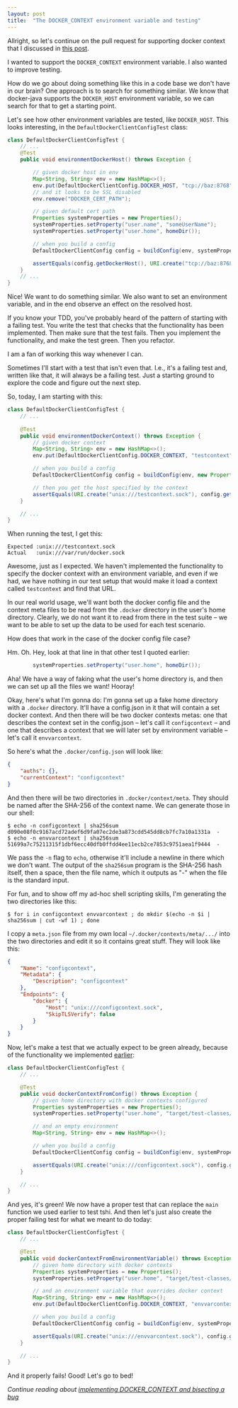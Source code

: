 ```yaml
---
layout: post
title:  "The DOCKER_CONTEXT environment variable and testing"
---
```

Allright, so let's continue on the pull request for supporting docker context that I discussed in [this post](/2023/01/31/test-containers-and-docker-context.html). 

I wanted to support the `DOCKER_CONTEXT` environment variable. I also wanted to improve testing. 

How do we go about doing something like this in a code base we don't have in our brain? One approach is to search for something similar. We know that docker-java supports the `DOCKER_HOST` environment variable, so we can search for that to get a starting point.

Let's see how other environment variables are tested, like `DOCKER_HOST`. This looks interesting, in the `DefaultDockerClientConfigTest` class:

```java
class DefaultDockerClientConfigTest {
    // ...
    @Test
    public void environmentDockerHost() throws Exception {

        // given docker host in env
        Map<String, String> env = new HashMap<>();
        env.put(DefaultDockerClientConfig.DOCKER_HOST, "tcp://baz:8768");
        // and it looks to be SSL disabled
        env.remove("DOCKER_CERT_PATH");

        // given default cert path
        Properties systemProperties = new Properties();
        systemProperties.setProperty("user.name", "someUserName");
        systemProperties.setProperty("user.home", homeDir());

        // when you build a config
        DefaultDockerClientConfig config = buildConfig(env, systemProperties);

        assertEquals(config.getDockerHost(), URI.create("tcp://baz:8768"));
    }
    // ...
}
```

Nice! We want to do something similar. We also want to set an environment variable, and in the end observe an effect on the resolved host.

If you know your TDD, you've probably heard of the pattern of starting with a failing test. You write the test that checks that the functionality has been implemented. Then make sure that the test fails. Then you implement the functionality, and make the test green. Then you refactor. 

I am a fan of working this way whenever I can. 

Sometimes I'll start with a test that isn't even that. I.e., it's a failing test and, written like that, it will always be a failing test. Just a starting ground to explore the code and figure out the next step.

So, today, I am starting with this: 

```java
class DefaultDockerClientConfigTest {
    // ...
    
    @Test
    public void environmentDockerContext() throws Exception {
        // given docker context
        Map<String, String> env = new HashMap<>();
        env.put(DefaultDockerClientConfig.DOCKER_CONTEXT, "testcontext");

        // when you build a config
        DefaultDockerClientConfig config = buildConfig(env, new Properties());

        // then you get the host specified by the context
        assertEquals(URI.create("unix:///testcontext.sock"), config.getDockerHost());
    }

    // ...
}
```

When running the test, I get this:

```
Expected :unix:///testcontext.sock
Actual   :unix:///var/run/docker.sock
```

Awesome, just as I expected. We haven't implemented the functionality to specify the docker context with an environment variable, and even if we had, we have nothing in our test setup that would make it load a context called `testcontext` and find that URL.   

In our real world usage, we'll want both the docker config file and the context meta files to be read from the `.docker` directory in the user's home directory. Clearly, we do not want it to read from there in the test suite – we want to be able to set up the data to be used for each test scenario.

How does that work in the case of the docker config file case? 

Hm. Oh. Hey, look at that line in that other test I quoted earlier:

```java
        systemProperties.setProperty("user.home", homeDir());
```

Aha! We have a way of faking what the user's home directory is, and then we can set up all the files we want! Hooray! 

Okay, here's what I'm gonna do: I'm gonna set up a fake home directory with a `.docker` directory. It'll have a config.json in it that will contain a set docker context. And then there will be two docker contexts metas: one that describes the context set in the config.json – let's call it `configcontext` – and one that describes a context that we will later set by environment variable – let's call it `envvarcontext`. 

So here's what the `.docker/config.json` will look like:

```json
{
	"auths": {},
	"currentContext": "configcontext"
}
```

And then there will be two directories in `.docker/context/meta`. They should be named after the SHA-256 of the context name. We can generate those in our shell:

```shell
$ echo -n configcontext | sha256sum
d090e08f0c9167acd72adef6d9fa07ec2de3a873cdd545dd8cb7fc7a10a1331a  -
$ echo -n envvarcontext | sha256sum
51699a7c75211315f1dbf6ecc40dfb0ffdd4ee11ecb2ce7853c9751aea1f9444  -
```

We pass the `-n` flag to `echo`, otherwise it'll include a newline in there which we don't want. The output of the `sha256sum` program is the SHA-256 hash itself, then a space, then the file name, which it outputs as "-" when the file is the standard input. 

For fun, and to show off my ad-hoc shell scripting skills, I'm generating the two directories like this:

```shell
$ for i in configcontext envvarcontext ; do mkdir $(echo -n $i | sha256sum | cut -wf 1) ; done
```

I copy a `meta.json` file from my own local `~/.docker/contexts/meta/.../` into the two directories and edit it so it contains great stuff.  They will look like this:


```json
{
    "Name": "configcontext",
    "Metadata": {
        "Description": "configcontext"
    },
    "Endpoints": {
        "docker": {
            "Host": "unix:///configcontext.sock",
            "SkipTLSVerify": false
        }
    }
}
```

Now, let's make a test that we actually expect to be green already, because of the functionality we implemented [earlier](/2023/01/31/test-containers-and-docker-context.html): 

```java
class DefaultDockerClientConfigTest {
    // ...

    @Test
    public void dockerContextFromConfig() throws Exception {
        // given home directory with docker contexts configured
        Properties systemProperties = new Properties();
        systemProperties.setProperty("user.home", "target/test-classes/dockerContextHomeDir");

        // and an empty environment
        Map<String, String> env = new HashMap<>();

        // when you build a config
        DefaultDockerClientConfig config = buildConfig(env, systemProperties);

        assertEquals(URI.create("unix:///configcontext.sock"), config.getDockerHost());
    }

    // ...
}
```

And yes, it's green! We now have a proper test that can replace the `main` function we used earlier to test tshi. And then let's just also create the proper failing test for what we meant to do today:

```java
class DefaultDockerClientConfigTest {
    // ...

    @Test
    public void dockerContextFromEnvironmentVariable() throws Exception {
        // given home directory with docker contexts
        Properties systemProperties = new Properties();
        systemProperties.setProperty("user.home", "target/test-classes/dockerContextHomeDir");

        // and an environment variable that overrides docker context
        Map<String, String> env = new HashMap<>();
        env.put(DefaultDockerClientConfig.DOCKER_CONTEXT, "envvarcontext");

        // when you build a config
        DefaultDockerClientConfig config = buildConfig(env, systemProperties);

        assertEquals(URI.create("unix:///envvarcontext.sock"), config.getDockerHost());
    }

    // ...
}
```

And it properly fails! Good! Let's go to bed!

_Continue reading about [implementing DOCKER_CONTEXT and bisecting a bug](/2023/02/03/docker-host-env-var-part-2.html)_
